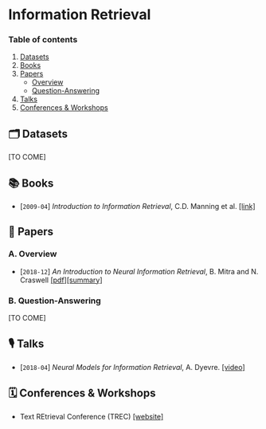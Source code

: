 # Information Retrieval


### Table of contents

1. [Datasets](#datasets)
2. [Books](#books)
3. [Papers](#papers)
    - [Overview](#overview)
    - [Question-Answering](#qa)
4. [Talks](#talks)
5. [Conferences & Workshops](#conferences)


## 🗂 Datasets <a name="datasets"></a>

[TO COME]


## 📚  Books <a name="books"></a>

- [`2009-04`] *Introduction to Information Retrieval*, C.D. Manning et al. [[link]](https://nlp.stanford.edu/IR-book/)


## 📄  Papers <a name="papers"></a>

### A. Overview <a name="overview"></a>

- [`2018-12`] *An Introduction to Neural Information Retrieval*, B. Mitra and N. Craswell [[pdf]](https://www.microsoft.com/en-us/research/uploads/prod/2017/06/fntir2018-neuralir-mitra.pdf)[[summary]](./summaries/mitra2018introduction.md)


### B. Question-Answering <a name="qa"></a>

[TO COME]


## 🎙  Talks <a name="talks"></a>

- [`2018-04`] *Neural Models for Information Retrieval*, A. Dyevre. [[video]](https://www.youtube.com/watch?v=g1Pgo5yTIKg)


## 🗓  Conferences & Workshops <a name="conferences"></a>

- Text REtrieval Conference (TREC) [[website]](https://trec.nist.gov/)
